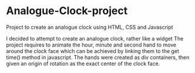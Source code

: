 # Analogue-Clock-project
Project to create an analogue clock using HTML, CSS and Javascript

I decided to attempt to create an analogue clock, rather like a widget
The project requires to animate the hour, minute and second hand to move around the clock face
which can be achieved by linking them to the get time() method in javascript.
The hands were created as div containers, then given an origin of rotation
as the exact center of the clock face.

